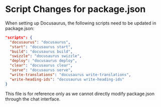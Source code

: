 
# Script Changes for package.json

When setting up Docusaurus, the following scripts need to be updated in package.json:

```json
"scripts": {
  "docusaurus": "docusaurus",
  "start": "docusaurus start",
  "build": "docusaurus build",
  "swizzle": "docusaurus swizzle",
  "deploy": "docusaurus deploy",
  "clear": "docusaurus clear",
  "serve": "docusaurus serve",
  "write-translations": "docusaurus write-translations",
  "write-heading-ids": "docusaurus write-heading-ids"
}
```

This file is for reference only as we cannot directly modify package.json through the chat interface.
